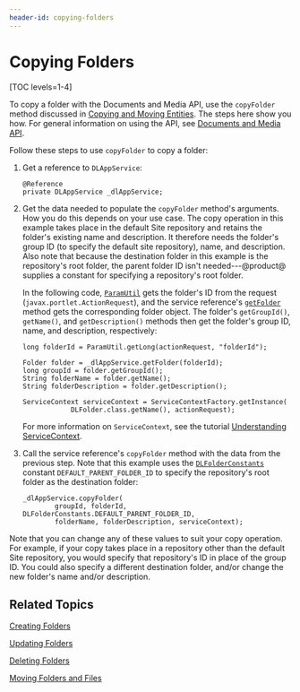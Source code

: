 ```yaml
---
header-id: copying-folders
---
```


# Copying Folders

[TOC levels=1-4]

To copy a folder with the Documents and Media API, use the `copyFolder` method 
discussed in 
[Copying and Moving Entities](/docs/7-2/frameworks/-/knowledge_base/f/copying-and-moving-entities). 
The steps here show you how. For general information on using the API, see 
[Documents and Media API](/docs/7-2/frameworks/-/knowledge_base/f/documents-and-media-api). 

Follow these steps to use `copyFolder` to copy a folder: 

1.  Get a reference to `DLAppService`: 

        @Reference
        private DLAppService _dlAppService;

2.  Get the data needed to populate the `copyFolder` method's arguments. How you 
    do this depends on your use case. The copy operation in this example takes 
    place in the default Site repository and retains the folder's existing name 
    and description. It therefore needs the folder's group ID (to specify the 
    default site repository), name, and description. Also note that because the 
    destination folder in this example is the repository's root folder, the 
    parent folder ID isn't needed---@product@ supplies a constant for specifying 
    a repository's root folder. 

    In the following code, 
    [`ParamUtil`](@platform-ref@/7.2-latest/javadocs/portal-kernel/com/liferay/portal/kernel/util/ParamUtil.html) 
    gets the folder's ID from the request (`javax.portlet.ActionRequest`), and 
    the service reference's 
    [`getFolder`](@platform-ref@/7.2-latest/javadocs/portal-kernel/com/liferay/document/library/kernel/service/DLAppService.html#getFolder-long-) 
    method gets the corresponding folder object. The folder's `getGroupId()`, 
    `getName()`, and `getDescription()` methods then get the folder's group ID, 
    name, and description, respectively: 

        long folderId = ParamUtil.getLong(actionRequest, "folderId");

        Folder folder = _dlAppService.getFolder(folderId);
        long groupId = folder.getGroupId();
        String folderName = folder.getName();
        String folderDescription = folder.getDescription();

        ServiceContext serviceContext = ServiceContextFactory.getInstance(
                    DLFolder.class.getName(), actionRequest);

    For more information on `ServiceContext`, see the tutorial 
    [Understanding ServiceContext](/docs/7-2/appdev/-/knowledge_base/a/understanding-servicecontext). 

3.  Call the service reference's `copyFolder` method with the data from the 
    previous step. Note that this example uses the 
    [`DLFolderConstants`](@platform-ref@/7.2-latest/javadocs/portal-kernel/com/liferay/document/library/kernel/model/DLFolderConstants.html) 
    constant `DEFAULT_PARENT_FOLDER_ID` to specify the repository's root folder 
    as the destination folder: 

        _dlAppService.copyFolder(
                groupId, folderId, DLFolderConstants.DEFAULT_PARENT_FOLDER_ID, 
                folderName, folderDescription, serviceContext);

Note that you can change any of these values to suit your copy operation. For 
example, if your copy takes place in a repository other than the default Site 
repository, you would specify that repository's ID in place of the group ID. You 
could also specify a different destination folder, and/or change the new 
folder's name and/or description. 

## Related Topics

[Creating Folders](/docs/7-2/frameworks/-/knowledge_base/f/creating-folders)

[Updating Folders](/docs/7-2/frameworks/-/knowledge_base/f/updating-folders)

[Deleting Folders](/docs/7-2/frameworks/-/knowledge_base/f/deleting-folders)

[Moving Folders and Files](/docs/7-2/frameworks/-/knowledge_base/f/moving-folders-and-files)
